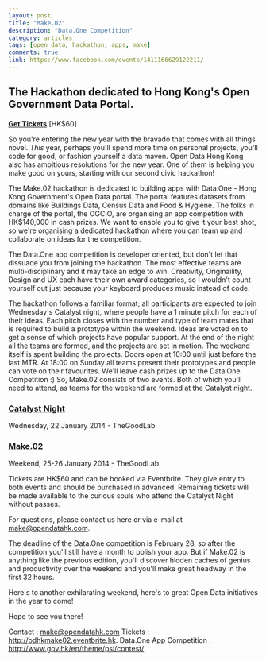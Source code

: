 ```yaml
---
layout: post
title: "Make.02"
description: "Data.One Competition"
category: articles
tags: [open data, hackathon, apps, make]
comments: true
link: https://www.facebook.com/events/1411166629122211/
---
```


## The Hackathon dedicated to Hong Kong's Open Government Data Portal.

**[Get Tickets](http://odhkmake02.eventbrite.hk)** [HK$60] 

So you're entering the new year with the bravado that comes with all things novel. _This_ year, perhaps you'll spend more time on personal projects, you'll code for good, or fashion yourself a data maven. Open Data Hong Kong also has ambitious resolutions for the new year. One of them is helping you make good on yours, starting with our second civic hackathon!

The Make.02 hackathon is dedicated to building apps with Data.One - Hong Kong Government's Open Data portal. The portal features datasets from domains like Buildings Data, Census Data and Food & Hygiene. The folks in charge of the portal, the OGCIO, are organising an app competition with HK$140,000 in cash prizes. We want to enable you to give it your best shot, so we're organising a dedicated hackathon where you can team up and collaborate on ideas for the competition.

The Data.One app competition is developer oriented, but don't let that dissuade you from joining the hackathon. The most effective teams are multi-disciplinary and it may take an edge to win. Creativity, Originaility, Design and UX each have their own award categories, so I wouldn't count yourself out just because your keyboard produces music instead of code. 

The hackathon follows a familiar format; all participants are expected to join Wednesday's Catalyst night, where people have a 1 minute pitch for each of their ideas. Each pitch closes with the number and type of team mates that is required to build a prototype within the weekend. Ideas are voted on to get a sense of which projects have popular support. At the end of the night all the teams are formed, and the projects are set in motion. The weekend itself is spent building the projects. Doors open at 10:00 until just before the last MTR. At 18:00 on Sunday all teams present their prototypes and people can vote on their favourites. We'll leave cash prizes up to the Data.One Competition :) So, Make.02 consists of two events. Both of which you'll need to attend, as teams for the weekend are formed at the Catalyst night.

### [Catalyst Night](https://www.facebook.com/events/244641925703009/)
Wednesday, 22 January 2014 - TheGoodLab

### [Make.02](https://www.facebook.com/events/1411166629122211/)
Weekend, 25-26 January 2014 - TheGoodLab

Tickets are HK$60 and can be booked via Eventbrite. They give entry to both events and should be purchased in advanced. Remaining tickets will be made available to the curious souls who attend the Catalyst Night without passes.

For questions, please contact us here or via e-mail at [make@opendatahk.com](mailto:make@opendatahk.com).

The deadline of the Data.One competition is February 28, so after the competition you'll still have a month to polish your app. But if Make.02 is anything like the previous edition, you'll discover hidden caches of genius and productivity over the weekend and you'll make great headway in the first 32 hours. 

Here's to another exhilarating weekend, here's to great Open Data initiatives in the year to come!  

Hope to see you there!

Contact : make@opendatahk.com
Tickets : http://odhkmake02.eventbrite.hk.
Data.One App Competition : http://www.gov.hk/en/theme/psi/contest/
